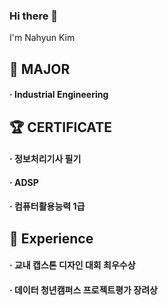 ### Hi there 👋

I'm Nahyun Kim

<!--
- 🔭 I’m currently working on ...
- 🌱 I’m currently learning ...
- 👯 I’m looking to collaborate on ...
- 🤔 I’m looking for help with ...
- 💬 Ask me about ...
- 📫 How to reach me: ...
- 😄 Pronouns: ...
- ⚡ Fun fact: ...✨
-->

## :notebook: MAJOR
####   · Industrial Engineering

## :trophy: CERTIFICATE
####  · 정보처리기사 필기
####  · ADSP
####  · 컴퓨터활용능력 1급

## 🌱 Experience
####  · 교내 캡스톤 디자인 대회 최우수상
####   · 데이터 청년캠퍼스 프로젝트평가 장려상

